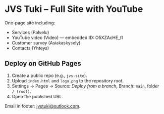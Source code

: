 # JVS Tuki – Full Site with YouTube

One-page site including:
- Services (Palvelu)
- YouTube video (Video) — embedded ID: O5XZAcHE_fI
- Customer survey (Asiakaskysely)
- Contacts (Yhteys)

## Deploy on GitHub Pages
1) Create a public repo (e.g., `jvs-site`).
2) Upload `index.html` and `logo.png` to the repository root.
3) Settings → Pages → Source: *Deploy from a branch*, Branch: `main`, folder `/ (root)`.
4) Open the published URL.

Email in footer: jvstuki@outlook.com.
